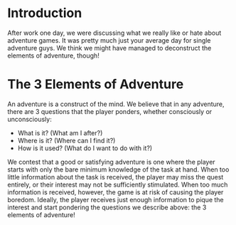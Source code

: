 # Introduction #

After work one day, we were discussing what we really like or hate about adventure games.  It was pretty much just your average day for single adventure guys.  We think we might have managed to deconstruct the elements of adventure, though!


# The 3 Elements of Adventure #
An adventure is a construct of the mind. We believe that in any adventure, there are 3 questions that the player ponders, whether consciously or unconsciously:

  * What is it? (What am I after?)
  * Where is it? (Where can I find it?)
  * How is it used? (What do I want to do with it?)

We contest that a good or satisfying adventure is one where the player starts with only the bare minimum knowledge of the task at hand.  When too little information about the task is received, the player may miss the quest entirely, or their interest may not be sufficiently stimulated.  When too much information is received, however, the game is at risk of causing the player boredom.  Ideally, the player receives just enough information to pique the interest and start pondering the questions we describe above: the 3 elements of adventure!